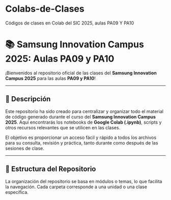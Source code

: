 # Colabs-de-Clases
Códigos de clases en Colab del SIC 2025, aulas PA09 Y PA10
# 📚 Samsung Innovation Campus 2025: Aulas PA09 y PA10

¡Bienvenidos al repositorio oficial de las clases del **Samsung Innovation Campus 2025** para las aulas **PA09 y PA10**!

---

## 🚀 Descripción 

Este repositorio ha sido creado para centralizar y organizar todo el material de código generado durante el curso del **Samsung Innovation Campus 2025**. Aquí encontrarás los notebooks de **Google Colab (.ipynb)**, scripts y otros recursos relevantes que se utilicen en las clases.

El objetivo es proporcionar un acceso fácil y rápido a todos los archivos para su consulta, revisión y práctica, tanto durante como después de las sesiones de clase.

---

## 📁 Estructura del Repositorio

La organización del repositorio se basa en módulos o temas, lo que facilita la navegación. Cada carpeta corresponde a una unidad o una clase específica.
